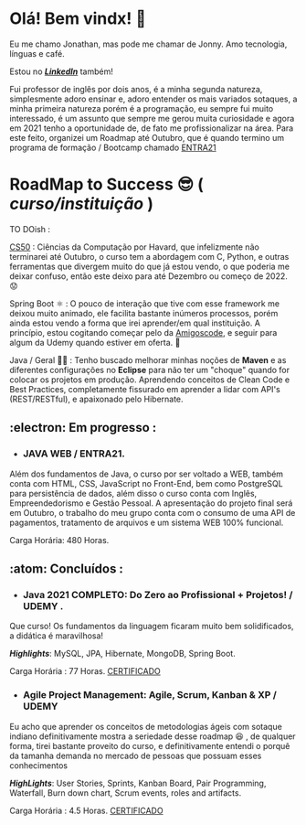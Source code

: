 
#  Olá! Bem vindx! :wave:

Eu me chamo Jonathan, mas pode me chamar de Jonny. Amo tecnologia, línguas e café. 

Estou no [***LinkedIn***](https://www.linkedin.com/in/jonathanhflores/) também!

Fui professor de inglês por dois anos, é a minha segunda natureza, simplesmente adoro ensinar e, adoro entender os mais variados sotaques,
a minha primeira natureza porém é a programação, eu sempre fui muito interessado, é um assunto que sempre me gerou muita curiosidade e
agora em 2021 tenho a oportunidade de, de fato me profissionalizar na área. 
Para este feito, organizei um Roadmap até Outubro, que é quando termino um programa de formação / Bootcamp chamado [ENTRA21](https://www.entra21.com.br/)

# RoadMap to Success :sunglasses: ( *curso/instituição* )

TO DOish : 

[CS50](https://cs50.harvard.edu/x/2021/) : Ciências da Computação por Havard, que infelizmente não terminarei até Outubro,
o curso tem a abordagem com C, Python, e outras ferramentas que divergem muito do que já estou vendo, o que poderia me deixar confuso,
então este deixo para até Dezembro ou começo de 2022. :worried:

Spring Boot :atom_symbol: : O pouco de interação que tive com esse framework me deixou muito animado, ele facilita bastante inúmeros processos,
porém ainda estou vendo a forma que irei aprender/em qual instituição. A princípio, estou cogitando começar pelo da [Amigoscode](https://amigoscode.com/p/spring-boot),
e seguir para algum da Udemy quando estiver em oferta. :rofl:

Java / Geral :man_student: : Tenho buscado melhorar minhas noções de **Maven** e as diferentes configurações no **Eclipse** para não ter um "choque"
quando for colocar os projetos em produção. Aprendendo conceitos de Clean Code e Best Practices, completamente fissurado em aprender a lidar com API's (REST/RESTful),
e apaixonado pelo Hibernate.


## :electron:  Em progresso :

- ### JAVA WEB / ENTRA21.

Além dos fundamentos de Java, o curso por ser voltado a WEB, também conta com HTML, CSS, JavaScript no Front-End,
bem como PostgreSQL para persistência de dados, além disso o curso conta com Inglês, Empreendedorismo e Gestão Pessoal.
A apresentação do projeto final será em Outubro, o trabalho do meu grupo conta com o consumo de uma API de pagamentos,
tratamento de arquivos e um sistema WEB 100% funcional.

Carga Horária: 480 Horas.

## :atom: Concluídos :


- ### Java 2021 COMPLETO: Do Zero ao Profissional + Projetos! / UDEMY .

Que curso! Os fundamentos da
linguagem ficaram muito bem solidificados, a didática é maravilhosa! 

***Highlights***: MySQL, JPA, Hibernate, MongoDB, Spring Boot.

Carga Horária : 77 Horas. [CERTIFICADO](https://www.udemy.com/certificate/UC-1c42f6ea-b694-4668-a108-9d4bc58643d2/)



- ### Agile Project Management: Agile, Scrum, Kanban & XP / UDEMY

Eu acho que aprender os conceitos de metodologias ágeis com sotaque indiano definitivamente mostra a seriedade desse roadmap :laughing: ,
de qualquer forma, tirei bastante proveito do curso, e definitivamente entendi o porquê da tamanha demanda no mercado de pessoas que possuam esses conhecimentos

***HighLights***: User Stories, Sprints, Kanban Board, Pair Programming, Waterfall, Burn down chart, Scrum events, roles and artifacts.

Carga Horária : 4.5 Horas. [CERTIFICADO](https://www.udemy.com/certificate/UC-e34c335a-b293-418b-906c-fcda4bd28747/)
